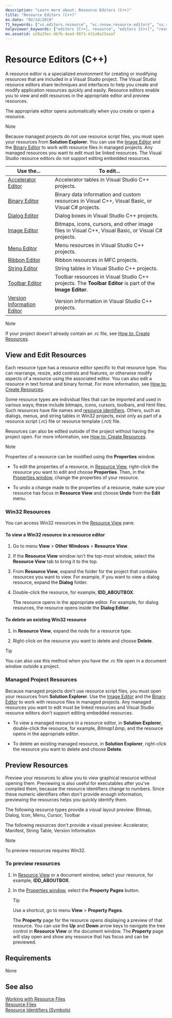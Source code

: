```yaml
---
description: "Learn more about: Resource Editors (C++)"
title: "Resource Editors (C++)"
ms.date: "02/14/2019"
f1_keywords: ["vs.editors.resource", "vc.resvw.resource.editors", "vs.resvw.resource.editors", "vs.resourceview", "vc.resvw.resource.previewing", "vs.resvw.resource.previewing"]
helpviewer_keywords: ["editors [C++], resource", "editors [C++]", "resource editors", "Windows [C++], application resource editing", "resources [C++], viewing", "layouts, previewing resource", "resource editors [C++], viewing resources", ".rc files [C++], viewing resources", "resources [C++], editing", "properties [C++], resources", "resources [C++], properties"]
ms.assetid: e20a29ec-d6fb-4ead-98f3-431a0e23aaaf
---
```

# Resource Editors (C++)

A resource editor is a specialized environment for creating or modifying resources that are included in a Visual Studio project. The Visual Studio resource editors share techniques and interfaces to help you create and modify application resources quickly and easily. Resource editors enable you to view and edit resources in the appropriate editor and preview resources.

The appropriate editor opens automatically when you create or open a resource.

> [!NOTE]
> Because managed projects do not use resource script files, you must open your resources from **Solution Explorer**. You can use the [Image Editor](../windows/image-editor-for-icons.md) and the [Binary Editor](binary-editor.md) to work with resource files in managed projects. Any managed resources you want to edit must be linked resources. The Visual Studio resource editors do not support editing embedded resources.

|Use the...|To edit...|
|----------------|----------------|
|[Accelerator Editor](../windows/accelerator-editor.md)|Accelerator tables in Visual Studio C++ projects.|
|[Binary Editor](binary-editor.md)|Binary data information and custom resources in Visual C++, Visual Basic, or Visual C# projects.|
|[Dialog Editor](../windows/dialog-editor.md)|Dialog boxes in Visual Studio C++ projects.|
|[Image Editor](../windows/image-editor-for-icons.md)|Bitmaps, icons, cursors, and other image files in Visual C++, Visual Basic, or Visual C# projects.|
|[Menu Editor](../windows/menu-editor.md)|Menu resources in Visual Studio C++ projects.|
|[Ribbon Editor](../mfc/ribbon-designer-mfc.md)|Ribbon resources in MFC projects.|
|[String Editor](../windows/string-editor.md)|String tables in Visual Studio C++ projects.|
|[Toolbar Editor](../windows/toolbar-editor.md)|Toolbar resources in Visual Studio C++ projects. The **Toolbar Editor** is part of the **Image Editor**.|
|[Version Information Editor](../windows/version-information-editor.md)|Version information in Visual Studio C++ projects.|

> [!NOTE]
> If your project doesn't already contain an .rc file, see [How to: Create Resources](../windows/how-to-create-a-resource-script-file.md).

## View and Edit Resources

Each resource type has a resource editor specific to that resource type. You can rearrange, resize, add controls and features, or otherwise modify aspects of a resource using the associated editor. You can also edit a resource in text format and binary format. For more information, see [How to: Create Resources](../windows/how-to-create-a-resource-script-file.md).

Some resource types are individual files that can be imported and used in various ways; these include bitmaps, icons, cursors, toolbars, and html files. Such resources have file names and [resource identifiers](../windows/symbols-resource-identifiers.md). Others, such as dialogs, menus, and string tables in Win32 projects, exist only as part of a resource script (.rc) file or resource template (.rct) file.

Resources can also be edited outside of the project without having the project open. For more information, see [How to: Create Resources](./how-to-create-a-resource-script-file.md).

> [!NOTE]
> Properties of a resource can be modified using the **Properties** window.

- To edit the properties of a resource, in [Resource View](how-to-create-a-resource-script-file.md#create-resources), right-click the resource you want to edit and choose **Properties**.  Then, in the [Properties window](/visualstudio/ide/reference/properties-window), change the properties of your resource.

- To undo a change made to the properties of a resource, make sure your resource has focus in **Resource View** and choose **Undo** from the **Edit** menu.

### Win32 Resources

You can access Win32 resources in the [Resource View](how-to-create-a-resource-script-file.md#create-resources) pane.

#### To view a Win32 resource in a resource editor

1. Go to menu **View** > **Other Windows** > **Resource View**.

1. If the **Resource View** window isn't the top-most window, select the **Resource View** tab to bring it to the top.

1. From **Resource View**, expand the folder for the project that contains resources you want to view. For example, if you want to view a dialog resource, expand the **Dialog** folder.

1. Double-click the resource, for example, **IDD_ABOUTBOX**.

   The resource opens in the appropriate editor. For example, for dialog resources, the resource opens inside the **Dialog Editor**.

#### To delete an existing Win32 resource

1. In **Resource View**, expand the node for a resource type.

1. Right-click on the resource you want to delete and choose **Delete**.

> [!TIP]
> You can also use this method when you have the .rc file open in a document window outside a project.

### Managed Project Resources

Because managed projects don't use resource script files, you must open your resources from **Solution Explorer**. Use the [Image Editor](../windows/image-editor-for-icons.md) and the [Binary Editor](binary-editor.md) to work with resource files in managed projects. Any managed resources you want to edit must be linked resources and Visual Studio resource editors don't support editing embedded resources.

- To view a managed resource in a resource editor, in **Solution Explorer**, double-click the resource, for example, *Bitmap1.bmp*, and the resource opens in the appropriate editor.

- To delete an existing managed resource, in **Solution Explorer**, right-click the resource you want to delete and choose **Delete**.

## Preview Resources

Preview your resources to allow you to view graphical resource without opening them. Previewing is also useful for executables after you've compiled them, because the resource identifiers change to numbers. Since these numeric identifiers often don't provide enough information, previewing the resources helps you quickly identify them.

The following resource types provide a visual layout preview: Bitmap, Dialog, Icon, Menu, Cursor, Toolbar

The following resources don't provide a visual preview: Accelerator, Manifest, String Table, Version Information

> [!NOTE]
> To preview resources requires Win32.

### To preview resources

1. In [Resource View](how-to-create-a-resource-script-file.md#create-resources) or a document window, select your resource, for example, **IDD_ABOUTBOX**.

1. In the [Properties window](/visualstudio/ide/reference/properties-window), select the **Property Pages** button.

   > [!TIP]
   > Use a shortcut, go to menu **View** > **Property Pages**.

   The **Property** page for the resource opens displaying a preview of that resource. You can use the **Up** and **Down** arrow keys to navigate the tree control in **Resource View** or the document window. The **Property** page will stay open and show any resource that has focus and can be previewed.

## Requirements

None

## See also

[Working with Resource Files](../windows/working-with-resource-files.md)<br/>
[Resource Files](../windows/resource-files-visual-studio.md)<br/>
[Resource Identifiers (Symbols)](../windows/symbols-resource-identifiers.md)<br/>
